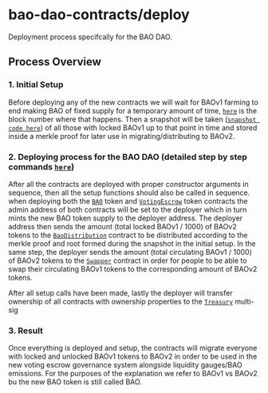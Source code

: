 # bao-dao-contracts/deploy

Deployment process specifcally for the BAO DAO.

## Process Overview

### 1. Initial Setup

Before deploying any of the new contracts we will wait for BAOv1 farming to end making BAO of fixed supply for a temporary amount of time, [`here`](https://etherscan.io/block/countdown/16002086) is the block number where that happens. Then a snapshot will be taken ([`snapshot code here`](https://github.com/baofinance/bao-distribution/tree/master/distribution-merkle)) of all those with locked BAOv1 up to that point in time and stored inside a merkle proof for later use in migrating/distributing to BAOv2.

### 2. Deploying process for the BAO DAO (detailed step by step commands [`here`](../DEPLOY.md))

After all the contracts are deployed with proper constructor arguments in sequence, then all the setup functions should also be called in sequence. when deploying both the [`BAO`](../contracts/ERC20BAO.vy) token and [`VotingEscrow`](../contracts/VotingEscrow.vy) token contracts the admin address of both contracts will be set to the deployer which in turn mints the new BAO token supply to the deployer address. The deployer address then sends the amount (total locked BAOv1 / 1000) of BAOv2 tokens to the [`BaoDistribution`](../contracts/BaoDistribution.sol) contract to be distributed according to the merkle proof and root formed during the snapshot in the initial setup. In the same step, the deployer sends the amount (total circulating BAOv1 / 1000) of BAOv2 tokens to the [`Swapper`](../contracts/Swapper.sol) contract in order for people to be able to swap their circulating BAOv1 tokens to the corresponding amount of BAOv2 tokens.

After all setup calls have been made, lastly the deployer will transfer ownership of all contracts with ownership properties to the [`Treasury`](https://etherscan.io/address/0x3dFc49e5112005179Da613BdE5973229082dAc35) multi-sig

### 3. Result

Once everything is deployed and setup, the contracts will migrate everyone with locked and unlocked BAOv1 tokens to BAOv2 in order to be used in the new voting escrow governance system alongside liquidity gauges/BAO emissions. For the purposes of the explanation we refer to BAOv1 vs BAOv2 bu the new BAO token is still called BAO.
